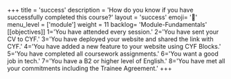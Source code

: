 +++
title = 'success'
description = 'How do you know if you have successfully completed this course?'
layout = 'success'
emoji= '📝'
menu_level = ['module']
weight = 11
backlog= 'Module-Fundamentals'
[[objectives]]
1='You have attended every session.'
2='You have sent your CV to CYF.'
3='You have deployed your website and shared the link with CYF.'
4='You have added a new feature to your website using CYF Blocks.'
5='You have completed all coursework assignments.'
6='You want a good job in tech.'
7='You have a B2 or higher level of English.'
8='You have met all your commitments including the Trainee Agreement.'
+++
